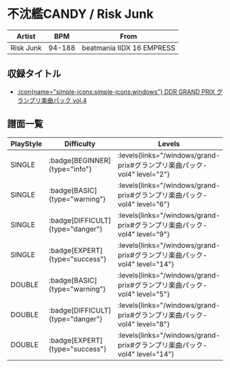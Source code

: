 # 不沈艦CANDY / Risk Junk

|Artist|BPM|From|
|------|---|----|
|Risk Junk|94-188|beatmania IIDX 16 EMPRESS|

## 収録タイトル

- [:icon{name="simple-icons:simple-icons:windows"} DDR GRAND PRIX グランプリ楽曲パック vol.4](/windows/grand-prix#グランプリ楽曲パック-vol4)

## 譜面一覧

|PlayStyle|Difficulty|Levels|Notes|Movie|
|---------|----------|------|-----|-----|
|SINGLE| :badge[BEGINNER]{type="info"}| :levels{links="/windows/grand-prix#グランプリ楽曲パック-vol4" level="2"}|110/0||
|SINGLE| :badge[BASIC]{type="warning"}| :levels{links="/windows/grand-prix#グランプリ楽曲パック-vol4" level="6"}|228/15||
|SINGLE| :badge[DIFFICULT]{type="danger"}| :levels{links="/windows/grand-prix#グランプリ楽曲パック-vol4" level="9"}|329/31||
|SINGLE| :badge[EXPERT]{type="success"}| :levels{links="/windows/grand-prix#グランプリ楽曲パック-vol4" level="14"}|570/14||
|DOUBLE| :badge[BASIC]{type="warning"}| :levels{links="/windows/grand-prix#グランプリ楽曲パック-vol4" level="5"}|208/15||
|DOUBLE| :badge[DIFFICULT]{type="danger"}| :levels{links="/windows/grand-prix#グランプリ楽曲パック-vol4" level="8"}|313/15||
|DOUBLE| :badge[EXPERT]{type="success"}| :levels{links="/windows/grand-prix#グランプリ楽曲パック-vol4" level="14"}|514/16||
